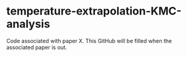# temperature-extrapolation-KMC-analysis
Code associated with paper X. This GitHub will be filled when the associated paper is out.
